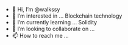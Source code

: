 - 👋 Hi, I’m @walkssy
- 👀 I’m interested in ... Blockchain technology
- 🌱 I’m currently learning ... Solidity
- 💞️ I’m looking to collaborate on ...
- 📫 How to reach me ... 

<!---
walkssy/walkssy is a ✨ special ✨ repository because its `README.md` (this file) appears on your GitHub profile.
You can click the Preview link to take a look at your changes.
--->
